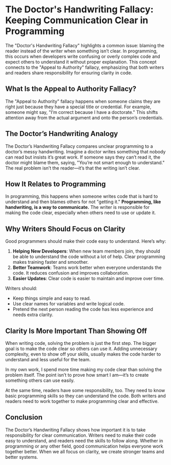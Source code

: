 # The Doctor's Handwriting Fallacy: Keeping Communication Clear in Programming

The "Doctor's Handwriting Fallacy" highlights a common issue: blaming the reader instead of the writer when something isn’t clear. In programming, this occurs when developers write confusing or overly complex code and expect others to understand it without proper explanation. This concept connects to the "Appeal to Authority" fallacy, emphasizing that both writers and readers share responsibility for ensuring clarity in code.

## What Is the Appeal to Authority Fallacy?

The "Appeal to Authority" fallacy happens when someone claims they are right just because they have a special title or credential. For example, someone might say, "I’m correct because I have a doctorate." This shifts attention away from the actual argument and onto the person’s credentials.

## The Doctor’s Handwriting Analogy

The Doctor’s Handwriting Fallacy compares unclear programming to a doctor’s messy handwriting. Imagine a doctor writes something that nobody can read but insists it’s great work. If someone says they can’t read it, the doctor might blame them, saying, "You’re not smart enough to understand." The real problem isn’t the reader—it’s that the writing isn’t clear.

## How It Relates to Programming

In programming, this happens when someone writes code that is hard to understand and then blames others for not "getting it." **Programming, like handwriting, is a way to communicate.** The writer is responsible for making the code clear, especially when others need to use or update it.

## Why Writers Should Focus on Clarity

Good programmers should make their code easy to understand. Here’s why:

1. **Helping New Developers**: When new team members join, they should be able to understand the code without a lot of help. Clear programming makes training faster and smoother.
2. **Better Teamwork**: Teams work better when everyone understands the code. It reduces confusion and improves collaboration.
3. **Easier Updates**: Clear code is easier to maintain and improve over time.

Writers should:

- Keep things simple and easy to read.
- Use clear names for variables and write logical code.
- Pretend the next person reading the code has less experience and needs extra clarity.

## Clarity Is More Important Than Showing Off

When writing code, solving the problem is just the first step. The bigger goal is to make the code clear so others can use it. Adding unnecessary complexity, even to show off your skills, usually makes the code harder to understand and less useful for the team.

In my own work, I spend more time making my code clear than solving the problem itself. The point isn’t to prove how smart I am—it’s to create something others can use easily.

At the same time, readers have some responsibility, too. They need to know basic programming skills so they can understand the code. Both writers and readers need to work together to make programming clear and effective.

## Conclusion

The Doctor’s Handwriting Fallacy shows how important it is to take responsibility for clear communication. Writers need to make their code easy to understand, and readers need the skills to follow along. Whether in programming or any other field, good communication helps everyone work together better. When we all focus on clarity, we create stronger teams and better systems.
